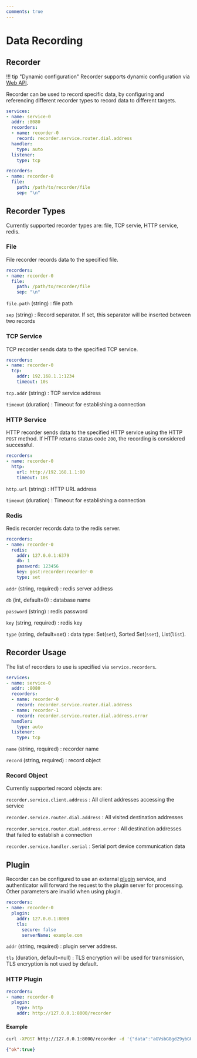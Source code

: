 ```yaml
---
comments: true
---
```


# Data Recording

## Recorder

!!! tip "Dynamic configuration"
    Recorder supports dynamic configuration via [Web API](/en/tutorials/api/overview/).

Recorder can be used to record specific data, by configuring and referencing different recorder types to record data to different targets.

```yaml
services:
- name: service-0
  addr: :8080
  recorders:
  - name: recorder-0
    record: recorder.service.router.dial.address
  handler:
    type: auto
  listener:
    type: tcp

recorders:
- name: recorder-0
  file:
    path: /path/to/recorder/file
    sep: "\n"
```

## Recorder Types

Currently supported recorder types are: file, TCP servie, HTTP service, redis.

### File

File recorder records data to the specified file.

```yaml
recorders:
- name: recorder-0
  file:
    path: /path/to/recorder/file
    sep: "\n"
```

`file.path` (string)
:    file path

`sep` (string)
:    Record separator. If set, this separator will be inserted between two records

### TCP Service

TCP recorder sends data to the specified TCP service.

```yaml
recorders:
- name: recorder-0
  tcp:
    addr: 192.168.1.1:1234
    timeout: 10s
```

`tcp.addr` (string)
:    TCP service address

`timeout` (duration)
:    Timeout for establishing a connection

### HTTP Service

HTTP recorder sends data to the specified HTTP service using the HTTP `POST` method. If HTTP returns status code `200`, the recording is considered successful.

```yaml
recorders:
- name: recorder-0
  http:
    url: http://192.168.1.1:80
    timeout: 10s
```

`http.url` (string)
:    HTTP URL address

`timeout` (duration)
:    Timeout for establishing a connection

### Redis

Redis recorder records data to the redis server.

```yaml
recorders:
- name: recorder-0
  redis:
    addr: 127.0.0.1:6379
    db: 1
    password: 123456
    key: gost:recorder:recorder-0
    type: set
```

`addr` (string, required)
:    redis server address

`db` (int, default=0)
:    database name 

`password` (string)
:    redis password

`key` (string, required)
:    redis key

`type` (string, default=set)
:    data type: Set(`set`), Sorted Set(`sset`), List(`list`).

## Recorder Usage

The list of recorders to use is specified via `service.recorders`.

```yaml
services:
- name: service-0
  addr: :8080
  recorders:
  - name: recorder-0
    record: recorder.service.router.dial.address
  - name: recorder-1
    record: recorder.service.router.dial.address.error
  handler:
    type: auto
  listener:
    type: tcp
```

`name` (string, required)
:    recorder name

`record` (string, required)
:    record object

### Record Object

Currently supported record objects are:

`recorder.service.client.address`
:    All client addresses accessing the service

`recorder.service.router.dial.address`
:   All visited destination addresses

`recorder.service.router.dial.address.error`
:   All destination addresses that failed to establish a connection

`recorder.service.handler.serial`
:    Serial port device communication data

## Plugin

Recorder can be configured to use an external [plugin](/en/concepts/plugin/) service, and authenticator will forward the request to the plugin server for processing. Other parameters are invalid when using plugin.

```yaml
recorders:
- name: recorder-0
  plugin:
    addr: 127.0.0.1:8000
    tls: 
      secure: false
      serverName: example.com
```

`addr` (string, required)
:    plugin server address.

`tls` (duration, default=null)
:    TLS encryption will be used for transmission, TLS encryption is not used by default.

### HTTP Plugin

```yaml
recorders:
- name: recorder-0
  plugin:
    type: http
    addr: http://127.0.0.1:8000/recorder
```

#### Example

```bash
curl -XPOST http://127.0.0.1:8000/recorder -d '{"data":"aGVsbG8gd29ybGQ="}'
```

```json
{"ok":true}
```